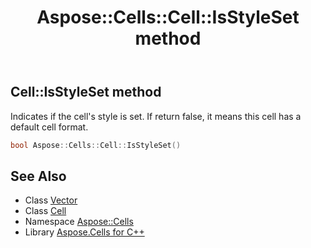 ﻿---
title: Aspose::Cells::Cell::IsStyleSet method
linktitle: IsStyleSet
second_title: Aspose.Cells for C++ API Reference
description: 'Aspose::Cells::Cell::IsStyleSet method. Indicates if the cell''s style is set. If return false, it means this cell has a default cell format in C++.'
type: docs
weight: 5700
url: /cpp/aspose.cells/cell/isstyleset/
---
## Cell::IsStyleSet method


Indicates if the cell's style is set. If return false, it means this cell has a default cell format.

```cpp
bool Aspose::Cells::Cell::IsStyleSet()
```

## See Also

* Class [Vector](../../vector/)
* Class [Cell](../)
* Namespace [Aspose::Cells](../../)
* Library [Aspose.Cells for C++](../../../)
